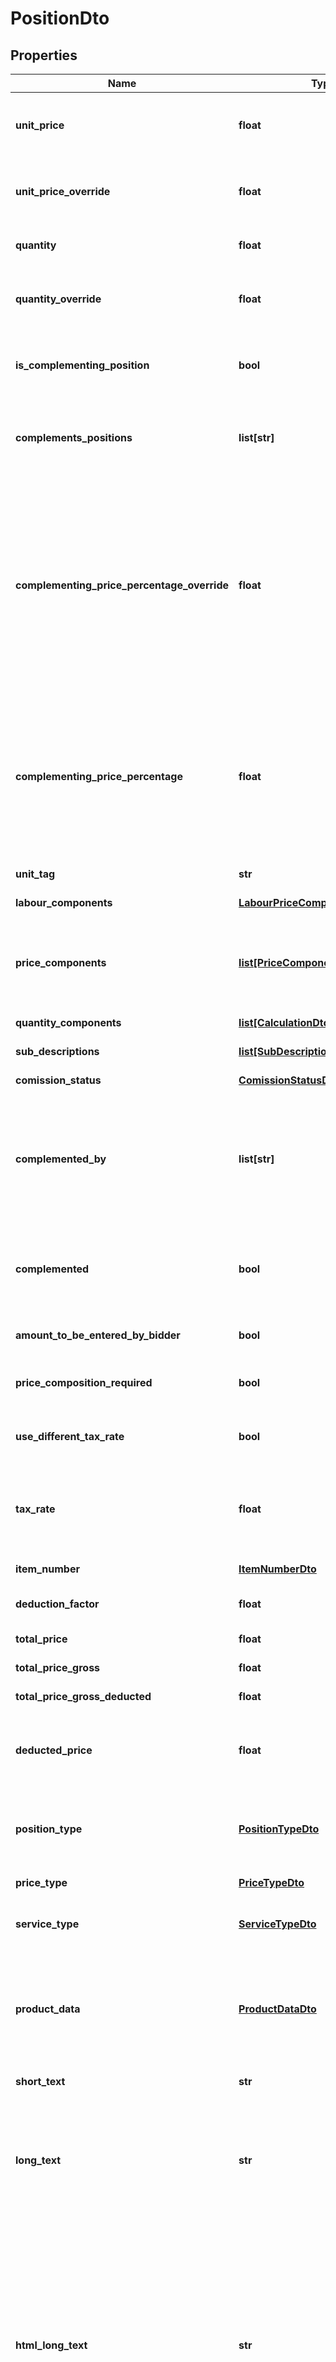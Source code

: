 # PositionDto

## Properties
Name | Type | Description | Notes
------------ | ------------- | ------------- | -------------
**unit_price** | **float** | Will return the price per unit, rounded according to the project settings or the default value of three decimal places | 
**unit_price_override** | **float** | You can use this property to directly set the unit price for this position. This will override any given PriceComponents | [optional] 
**quantity** | **float** | Will return this Position&#39;s total quantity, rounded to three decimal places. | 
**quantity_override** | **float** | You can use this property to directly set the quantity for this position. This will override any given QuantityComponents | [optional] 
**is_complementing_position** | **bool** | This indicates true if this specific position is specified as a complementing position for any base position. | 
**complements_positions** | **list[str]** | If IsComplementingPosition is set to true, this will indicate which base positions are targeted by this complementing position. | [optional] 
**complementing_price_percentage_override** | **float** | You can use this property to directly specify the total price of this position as a percentage of the sum of the total prices of base positions that this position complements. It will essentially set the total price for this position to the sum of all total prices of the positions specified in ComplementsPositions multiplied by the percentage here. If present, this has precedence over UnitPriceOverride as well as QuantityOverride. | [optional] 
**complementing_price_percentage** | **float** | This is a read only property showing the total price of this positions as a percentage of the sum of the total prices of all base positions, in case this position is a complementing positions. If this position is not a complementing position, this will be null. Also, if no prices are present, this will also be null. | [optional] 
**unit_tag** | **str** | The tag of the unit used for this positions quantity. | [optional] 
**labour_components** | [**LabourPriceComponentDto**](LabourPriceComponentDto.md) | The components for labour time in this Position. | [optional] 
**price_components** | [**list[PriceComponentDto]**](PriceComponentDto.md) | The single price components in this Position. Price components should not be handled directly on a per-position basis but set globally in the parent Projects ProjectInformation. | [optional] 
**quantity_components** | [**list[CalculationDto]**](CalculationDto.md) | The quantity components of this Position. | [optional] 
**sub_descriptions** | [**list[SubDescriptionDto]**](SubDescriptionDto.md) | Further structuring of this Position. | [optional] 
**comission_status** | [**ComissionStatusDto**](ComissionStatusDto.md) | Indicates the status of this Position&#39;s comission. | 
**complemented_by** | **list[str]** | A list of positions that complement this Position. The positions are referenced by their GUIDs. It might be used together with ComplementedByQuantities in case that only a given quantity is complemented by positions. | [optional] 
**complemented** | **bool** | Will indicate if this Position is complemented in this ServiceSpecification by other Positions. It can not be set to false when there are entries in the ComplementedBy property. | 
**amount_to_be_entered_by_bidder** | **bool** | Indicates that the amount for this Position is to be set by the bidder. | 
**price_composition_required** | **bool** | Indicates if the bidder demands for prices to be broken up into their price components. | 
**use_different_tax_rate** | **bool** | Indicates if this Position should use a different TaxRate than what is the default for the Project. | 
**tax_rate** | **float** | Will return either the parent ServiceSpecification&#39;s TaxRate or it&#39;s own if it has a different value. (For example, in Germany Water has a different TaxRate than regular Positions) | 
**item_number** | [**ItemNumberDto**](ItemNumberDto.md) | The ItemNumber for this Position. | [optional] 
**deduction_factor** | **float** | The rate of deductions, i.e. 0.12m means 12% price deduction. | 
**total_price** | **float** | Returns the product of UnitPrice times Quantity. | 
**total_price_gross** | **float** | The total gross price for this Position. | 
**total_price_gross_deducted** | **float** | Total gross price after applied deductions. | 
**deducted_price** | **float** | Net price after applied deductions. Please be aware that this is the total price, from TotalPrice, not the unit price of the position. | 
**position_type** | [**PositionTypeDto**](PositionTypeDto.md) | This indicates the type of a position. If this is an alternative position, its AlternativeTo property should be set to the id of the position it can replace. | 
**price_type** | [**PriceTypeDto**](PriceTypeDto.md) | Indicates the PriceType of this Position. | 
**service_type** | [**ServiceTypeDto**](ServiceTypeDto.md) | This indicates if this position is regular or describing a labour / hourly paid work service | 
**product_data** | [**ProductDataDto**](ProductDataDto.md) | This property describes additional information about a product being used within this Position. For example, a pipe position, per length unit, could be composed of different pipe segments, fitting and other accessory articles. | [optional] 
**short_text** | **str** | Short description for this DescriptionBase element. | [optional] 
**long_text** | **str** | Detailed description for this DescriptionBase element. When the HtmlLongText is set, this is automatically overwritten and filled with the appropriate plain text representation of the Html text. Vice versa, setting this property overrides the HtmlLongText. | [optional] 
**html_long_text** | **str** | This contains the Html representation of the Longtext. When the LongText is set, this is automatically overwritten and filled with the appropriate Html representation of the plaintext. Vice versa, setting this property overrides the LongText. GAEB 90 and GAEB 2000 exports do not support any image functionality. In GAEB XML, only images that use an embedded Base64 data uri are exported, regular url references are cleared before written out. | [optional] 
**addition_type** | [**AdditionTypeDto**](AdditionTypeDto.md) | Indicates if this DescriptionBase element contains Buyer or Bidder additions to the text. | 
**element_type** | **str** |  | [optional] 
**quantity_assignments** | [**list[QuantityAssignmentDto]**](QuantityAssignmentDto.md) | Quantity assignments are, in contrast to SubDescriptions, used to categorize parts of this Position. For example, it could be categorized by cost group - e.g. a Position describing concrete walls could follow the German DIN 276 Cost Groups Standard and specify that of the total 1.000m² wall, 500m² are classified as exterior walls and 500m² are classified as interior walls. They would then have different cost groups associated, e.g. for accounting purposes. | [optional] 
**commerce_properties** | [**CommercePropertiesDto**](CommercePropertiesDto.md) | The CommerceProperties support specialized information that is only useful in GAEB XML 9x data exchange phases. It is intended to provide article information. | [optional] 
**alternative_to** | **str** | If this position is an Alternative, then this property should point to the id of the position in this service specification that it can replace. If this is set to a value, you can optionally also specify an identifier via AlternativeIdentifier to specifiy multiple positions that must be used together to be an alternative to a single base position. | [optional] 
**alternative_identifier** | **int** | This is an optional property that can be used together with AlternativeTo. If this is set, you can indicate which alternative group a specific position is assigned to. That way, if you specifiy multiple alternative Positions with the same AlternativeIdentifier, you can indicate that to replace a single base Position, multiple alternative Positions should be used. This property is not checked or managed automatically, so it is possible for this property to become invalid, by for example setting this property but not setting a base position via AlternativeTo. | [optional] 
**alternative_group_identifier** | **int** | This is an optional property that can be used together with AlternativeTo and AlternativeGroupIdentifier. If this is set, you can indicate which alternative group a specific position is assigned to. That way, you can specify the id (in integer format) for the alternative group this position belongs to. It&#39;s different to AlternativeIdentifier in that the other property describes the id of the group, while this property here describes the group itself. If a position only has set AlternativeGroupIdentifier but not AlternativeIdentifier, then it likely is a base position for a specific group. This was introduced in version v2.9.0 to be able to model both position and group ids for alternative group combinations. This property is not checked or managed automatically, so it is possible for this property to become invalid, by for example setting this property but not setting a base position via AlternativeTo. | [optional] 
**is_lump_sum** | **bool** | If this is true, it indicates that the position is intended to be a lump sum, \&quot;Pauschal\&quot; in German. This means the position total price that is being invoiced should not depend on the actual quantity. In practice, partial invoices are still often used for partial services rendered. This property does not affect the price calculation for this position. Typically, the Quantity should be set to 1.0 when this flag is used. | 
**repetition_to** | **str** | This identifier can be used to point to the Id of a position in the same ServiceSpecification that acts as a base position. It matches \&quot;Bezugsposition\&quot; in GAEB. This can be used for positions that repeat partially or are linked together | [optional] 
**standardized_description** | [**StandardizedDescriptionDto**](StandardizedDescriptionDto.md) | This represents a standardized description. This means that instead of solely relying on texts to describe a service, external standards and definitions are referenced for a common understanding. | [optional] 
**complemented_by_quantities** | [**list[ComplementedByQuantityDto]**](ComplementedByQuantityDto.md) | This list contains references to positions that complement this one, additionally also specifying a quantity for which the addition is intended. This does not replace the ComplementedBy property and there are no automatic checks being done between these two properties, so it&#39;s up to the user code to ensure deletions (and additions, if desired) are performed for both properties. When copying withing keeping Ids, this list will not be part of the copy process, since it would only contain quantities without actual position references. Containers, however, will rebuild the list with updated position references when copying positions that contain entries here. | [optional] 
**execution_description_reference** | **str** | This identifier can be used to point to the Id of an ExecutionDescription in the same ServiceSpecification. ExecutionDescriptions act as a way to centrally describe how positions should be executed in practice. Often, the position itself still has text of its own to highlight deviations from that or add more details. | [optional] 
**not_offered** | **bool** | This indicates if a position has not been offered. This is typically only expected to be true when the exchange phase of the parent ServiceSpecification is Offer, and it means that the position has not been offered at all. | 
**oenorm_position_properties** | [**OenormPositionPropertiesDto**](OenormPositionPropertiesDto.md) | This class models special properties that only apply to some exchange scenarios where ÖNorm is used. It is special for Positions and extends the OenormProperties base class. | [optional] 
**description_id** | **str** | This is an identifier specific for this description. Some exchange formats, like GAEB XML, use it to identify descriptions. It&#39;s different to an elements identifier in that it should only apply to the description component, meaning the text itself. | [optional] 
**hierarchy_level** | **int** | This is a zero based hierarchy level. It&#39;s set automatically when used in the context of a Project, and can be used to identify the hierarchy level of the current element. | 
**addendum_status** | [**AddendumStatusDto**](AddendumStatusDto.md) | This indicates, if this element is part of an addendum an, if yes, with what status. | [optional] 
**has_bidder_comment_in_html_long_text** | **bool** |  | 
**gaeb_complementing_type** | [**PositionComplementingTypeDto**](PositionComplementingTypeDto.md) | This property can optionally be used in GAEB exchange scenarios. It is only meaningful if this position itself is a complementing position, meaning if this position is marked in other positions in their ComplementedBy list. Then, it specifies how the complementing should be expressed in GAEB. By default, positions are always explicitly referenced, but other options are possible. Please also note that the Dangl.AVA.Converter package, which is used for GAEB exports, will check if the given type is valid in the current project configuration. If not, directly referenced positions will be used as fallback. | 
**hold_out_properties** | [**PositionHoldOutPropertiesDto**](PositionHoldOutPropertiesDto.md) | HoldOut properties describe services that are to be provided and maintained for a specific time, e.g. fences on a construction site. | [optional] 

[[Back to Model list]](../README.md#documentation-for-models) [[Back to API list]](../README.md#documentation-for-api-endpoints) [[Back to README]](../README.md)


